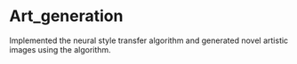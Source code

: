 # Art_generation
Implemented the neural style transfer algorithm and generated novel artistic images using the algorithm.
